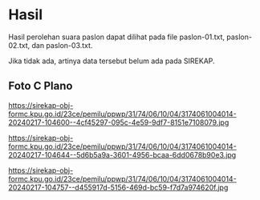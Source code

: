 # Hasil

Hasil perolehan suara paslon dapat dilihat pada file paslon-01.txt, paslon-02.txt, dan paslon-03.txt.

Jika tidak ada, artinya data tersebut belum ada pada SIREKAP.

## Foto C Plano

https://sirekap-obj-formc.kpu.go.id/23ce/pemilu/ppwp/31/74/06/10/04/3174061004014-20240217-104600--4cf45297-095c-4e59-9df7-8151e7108079.jpg

https://sirekap-obj-formc.kpu.go.id/23ce/pemilu/ppwp/31/74/06/10/04/3174061004014-20240217-104644--5d6b5a9a-3601-4956-bcaa-6dd0678b90e3.jpg

https://sirekap-obj-formc.kpu.go.id/23ce/pemilu/ppwp/31/74/06/10/04/3174061004014-20240217-104757--d455917d-5156-469d-bc59-f7d7a974620f.jpg
